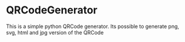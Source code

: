 # QRCodeGenerator
This is a simple python QRCode generator. Its possible to generate png, svg, html and jpg version of the QRCode
